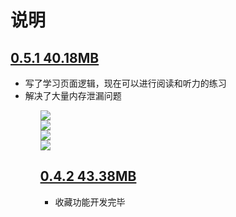 <h1>说明</h1>
<h2><a href="https://pan.baidu.com/s/1kIYZ-w95NfKdh_xGSPv0pQ?pwd=lxsv">0.5.1    40.18MB</a></h2>
<ul>
 <li>写了学习页面逻辑，现在可以进行阅读和听力的练习</li>
 <li>解决了大量内存泄漏问题</li>
 <ul>
<img src="https://github.com/CinXiao/YoungHoeENDictionary/blob/main/YoungHoeDictionary%200.5.1/m1.png"><br>
<img src="https://github.com/CinXiao/YoungHoeENDictionary/blob/main/YoungHoeDictionary%200.5.1/m2.png"><br>
<img src="https://github.com/CinXiao/YoungHoeENDictionary/blob/main/YoungHoeDictionary%200.5.1/m3.png"><br>
<img src="https://github.com/CinXiao/YoungHoeENDictionary/blob/main/YoungHoeDictionary%200.5.1/m4.png"><br>
  
  
<h2><a href="https://pan.baidu.com/s/1dsW6zTHZixgYvy3sRxcfZA?pwd=52YH">0.4.2    43.38MB</a></h2>
 <ul>
 <li>收藏功能开发完毕</li>
 </ul>


